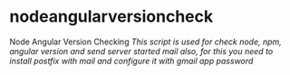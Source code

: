# nodeangularversioncheck
Node Angular Version Checking
*This script is used for check node, npm, angular version and send server started mail also, for this you need to install postfix with mail and configure it with gmail app password*
